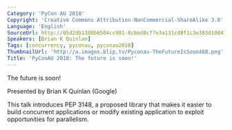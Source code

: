 ```yaml
---
Category: 'PyCon AU 2010'
Copyright: 'Creative Commons Attribution-NonCommercial-ShareAlike 3.0'
Language: 'English'
SourceUrl: http://05d2db1380b6504cc981-8cbed8cf7e3a131cd8f1c3e383d10041.r93.cf2.rackcdn.com/pycon-au-2010/480_pyconau-2010-the-future-is-soon.flv
Speakers: [Brian K Quinlan]
Tags: [concurrency, pyconau, pyconau2010]
ThumbnailUrl: 'http://a.images.blip.tv/Pyconau-TheFutureIsSoon488.png'
Title: 'PyConAU 2010: The future is soon!'
---
```

The future is soon!

Presented by Brian K Quinlan (Google)

This talk introduces PEP 3148, a proposed library that makes it easier to
build concurrent applications or modify existing application to exploit
opportunities for parallelism.
